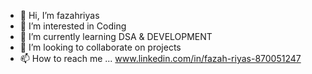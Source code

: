 - 👋 Hi, I’m fazahriyas
- 👀 I’m interested in Coding
- 🌱 I’m currently learning DSA & DEVELOPMENT
- 💞️ I’m looking to collaborate on projects
- 📫 How to reach me ...
www.linkedin.com/in/fazah-riyas-870051247
<!---
fazahriyas890/fazahriyas890 is a ✨ special ✨ repository because its `README.md` (this file) appears on your GitHub profile.
You can click the Preview link to take a look at your changes.
--->
